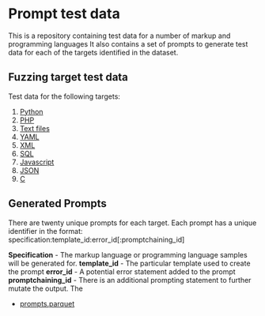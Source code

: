 # Prompt test data
This is a repository containing test data for a number of markup and programming languages It also contains a
set of prompts to generate test data for each of the targets identified in the dataset.

## Fuzzing target test data

Test data for the following targets: 
1. [Python](test%20files/python/README.md)
2. [PHP](/test%20files/php/README.md)
3. [Text files](/test%20files/txt/README.md)
4. [YAML](/test%20files/yaml/README.md)
5. [XML](/test%20files/xml/README.md)
6. [SQL](/test%20files/sql/README.md)
7. [Javascript](/test%20files/js/README.md)
8. [JSON](/test%20files/json/README.md)
9. [C](/test%20files/c/README.md)

## Generated Prompts
There are twenty unique prompts for each target. Each prompt has a unique identifier in the format: specification:template_id:error_id[:promptchaining_id]

**Specification** - The markup language or programming language samples will be generated for.
**template_id** - The particular template used to create the prompt
**error_id** - A potential error statement added to the prompt
**promptchaining_id** - There is an additional prompting statement to further mutate the output.
The 

- [prompts.parquet](test@20files/prompts.parquet)
